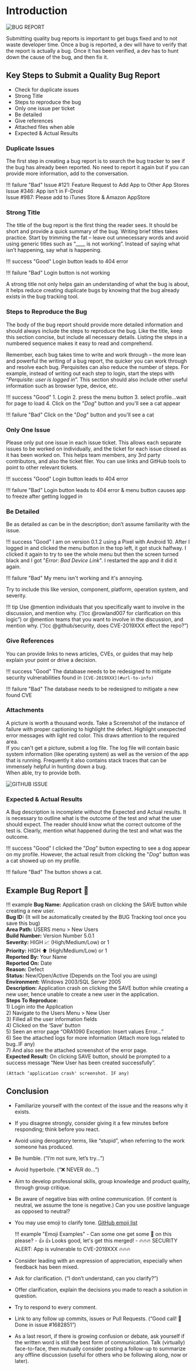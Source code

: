 # Introduction

![BUG REPORT](../static/img/bug-report.jpg)

Submitting quality bug reports is important to get bugs fixed and to not waste developer time. Once a bug is reported, a dev will have to verify that the report is actually a bug. Once it has been verified, a dev has to hunt down the cause of the bug, and then fix it.

## Key Steps to Submit a Quality Bug Report

- Check for duplicate issues
- Strong Title
- Steps to reproduce the bug
- Only one issue per ticket
- Be detailed
- Give references
- Attached files when able
- Expected & Actual Results

### Duplicate Issues

The first step in creating a bug report is to search the bug tracker to see if the bug has already been reported. No need to report it again but if you can provide more information, add to the conversation.

!!! failure "Bad"
    Issue #121: Feature Request to Add App to Other App Stores  
    Issue #346: App isn't in F-Droid  
    Issue #987: Please add to iTunes Store & Amazon AppStore

### Strong Title

The title of the bug report is the first thing the reader sees.  It should be short and provide a quick summary of the bug.  Writing brief titles takes practice.  Start by trimming the fat – leave out unnecessary words and avoid using generic titles such as “____ is not working”.  Instead of saying what isn’t happening, say what is happening.

!!! success "Good"
    Login button leads to 404 error

!!! failure "Bad"
    Login button is not working

A strong title not only helps gain an understanding of what the bug is about, it helps reduce creating duplicate bugs by knowing that the bug already exists in the bug tracking tool.

### Steps to Reproduce the Bug

The body of the bug report should provide more detailed information and should always include the steps to reproduce the bug.  Like the title, keep this section concise, but include all necessary details.  Listing the steps in a numbered sequence makes it easy to read and comprehend.

Remember, each bug takes time to write and work through – the more lean and powerful the writing of a bug report, the quicker you can work through and resolve each bug.  Perquisites can also reduce the number of steps.  For example, instead of writing out each step to login, start the steps with “*Perquisite: user is logged in*”.  This section should also include other useful information such as browser type, device, etc.

!!! success "Good"
    1. Login
    2. press the menu button
    3. select profile...wait for page to load
    4. Click on the "*Dog*" button and you'll see a cat appear

!!! failure "Bad"
    Click on the "*Dog*" button and you'll see a cat

### Only One Issue

Please only put one issue in each issue ticket. This allows each separate issues to be worked on individually, and the ticket for each issue closed as it has been worked on. This helps team members, any 3rd party contributors, and also the ticket filer. You can use links and GitHub tools to point to other relevant tickets.

!!! success "Good"
    Login button leads to 404 error

!!! failure "Bad"
    Login button leads to 404 error & menu button causes app to freeze after getting logged in

### Be Detailed

Be as detailed as can be in the description; don’t assume familiarity with the issue.

!!! success "Good"
    I am on version 0.1.2 using a Pixel with Android 10. After I logged in and clicked the menu button in the top left, it got stuck halfway. I clicked it again to try to see the whole menu but then the screen turned black and I got "*Error: Bad Device Link*". I restarted the app and it did it again.

!!! failure "Bad"
    My menu isn't working and it's annoying.

Try to include this like version, component, platform, operation system, and severity.

!!! tip
    Use @mention individuals that you specifically want to involve in the discussion, and mention why. (“/cc @rowland007 for clarification on this logic”) or @mention teams that you want to involve in the discussion, and mention why. (“/cc @github/security, does CVE-2019XXX effect the repo?”)

### Give References

You can provide links to news articles, CVEs, or guides that may help explain your point or drive a decision.

!!! success "Good"
    The database needs to be redesigned to mitigate security vulnerabilities found in ```[CVE-2019XXX](#url-to-info)```

!!! failure "Bad"
    The database needs to be redesigned to mitigate a new found CVE

### Attachments

A picture is worth a thousand words. Take a Screenshot of the instance of failure with proper captioning to highlight the defect. Highlight unexpected error messages with light red color. This draws attention to the required area.  
If you can't get a picture, submit a log file. The log file will contain basic system information (like operating system) as well as the version of the app that is running. Frequently it also contains stack traces that can be immensely helpful in hunting down a bug.  
When able, try to provide both.

![GITHUB ISSUE](../static/img/github-issue-integration.png)

### Expected & Actual Results

A Bug description is incomplete without the Expected and Actual results. It is necessary to outline what is the outcome of the test and what the user should expect. The reader should know what the correct outcome of the test is. Clearly, mention what happened during the test and what was the outcome.

!!! success "Good"
    I clicked the "*Dog*" button expecting to see a dog appear on my profile. However, the actual result from clicking the "*Dog*" button was a cat showed up on my profile.

!!! failure "Bad"
    The button shows a cat.

## Example Bug Report :bug:

!!! example
    **Bug Name:** Application crash on clicking the SAVE button while creating a new user.  
    **Bug ID:** (It will be automatically created by the BUG Tracking tool once you save this bug)  
    **Area Path:** USERS menu > New Users  
    **Build Number:** Version Number 5.0.1  
    **Severity:** HIGH :chart_with_upwards_trend: (High/Medium/Low) or 1  
    **Priority:** HIGH :arrow_up: (High/Medium/Low) or 1  
    **Reported By:** Your Name  
    **Reported On:** Date  
    **Reason:** Defect  
    **Status:** New/Open/Active (Depends on the Tool you are using)  
    **Environment:** Windows 2003/SQL Server 2005  
    **Description:** Application crash on clicking the SAVE button while creating a new user, hence unable to create a new user in the application.  
    **Steps To Reproduce:**  
    1) Login into the Application  
    2) Navigate to the Users Menu > New User  
    3) Filled all the user information fields  
    4) Clicked on the ‘Save' button  
    5) Seen an error page “ORA1090 Exception: Insert values Error…”  
    6) See the attached logs for more information (Attach more logs related to bug..IF any)  
    7) And also see the attached screenshot of the error page.  
    **Expected Result:** On clicking SAVE button, should be prompted to a success message “New User has been created successfully”.  

    (Attach ‘application crash' screenshot. IF any)

## Conclusion

- Familiarize yourself with the context of the issue and the reasons why it exists.
- If you disagree strongly, consider giving it a few minutes before responding; think before you react.
- Avoid using derogatory terms, like “stupid”, when referring to the work someone has produced.
- Be humble. (“I’m not sure, let’s try…”)
- Avoid hyperbole. (“:x: NEVER do…”)
- Aim to develop professional skills, group knowledge and product quality, through group critique.
- Be aware of negative bias with online communication. (If content is neutral, we assume the tone is negative.) Can you use positive language as opposed to neutral?
- You may use emoji to clarify tone. [GitHub emoji list](https://gist.github.com/rxaviers/7360908)

    !!! example "Emoji Examples"
        - Can some one get some :eyes: on this please?
        - :+1: :+1: Looks good, let's get this merged!
        - :fire::fire::fire: SECURITY ALERT: App is vulnerable to CVE-2019XXX :fire::fire::fire:

- Consider leading with an expression of appreciation, especially when feedback has been mixed.
- Ask for clarification. (“I don’t understand, can you clarify?”)
- Offer clarification, explain the decisions you made to reach a solution in question.
- Try to respond to every comment.
- Link to any follow up commits, issues or Pull Requests. (“Good call! :raised_hands: Done in issue #1682851”)
- As a last resort, if there is growing confusion or debate, ask yourself if the written word is still the best form of communication. Talk (virtually) face-to-face, then mutually consider posting a follow-up to summarize any offline discussion (useful for others who be following along, now or later).
